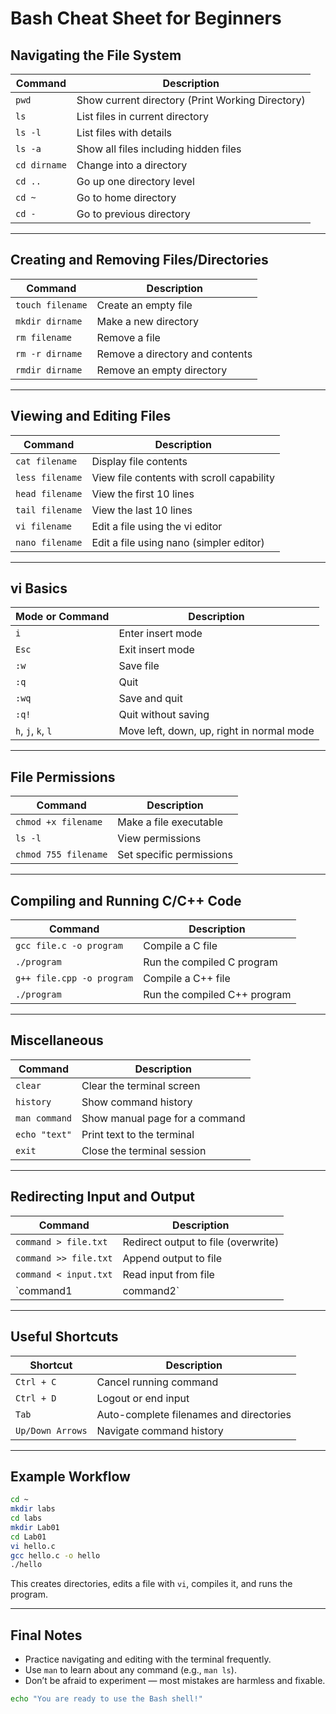 # Bash Cheat Sheet for Beginners

## Navigating the File System

| Command               | Description                              |
|-----------------------|------------------------------------------|
| `pwd`                | Show current directory (Print Working Directory) |
| `ls`                 | List files in current directory           |
| `ls -l`              | List files with details                   |
| `ls -a`              | Show all files including hidden files     |
| `cd dirname`         | Change into a directory                   |
| `cd ..`              | Go up one directory level                 |
| `cd ~`               | Go to home directory                      |
| `cd -`               | Go to previous directory                  |

---

## Creating and Removing Files/Directories

| Command                   | Description                       |
|---------------------------|-----------------------------------|
| `touch filename`         | Create an empty file              |
| `mkdir dirname`          | Make a new directory              |
| `rm filename`            | Remove a file                     |
| `rm -r dirname`          | Remove a directory and contents   |
| `rmdir dirname`          | Remove an empty directory         |

---

## Viewing and Editing Files

| Command                  | Description                                  |
|--------------------------|----------------------------------------------|
| `cat filename`          | Display file contents                        |
| `less filename`         | View file contents with scroll capability    |
| `head filename`         | View the first 10 lines                      |
| `tail filename`         | View the last 10 lines                       |
| `vi filename`           | Edit a file using the vi editor              |
| `nano filename`         | Edit a file using nano (simpler editor)      |

---

## vi Basics

| Mode or Command         | Description                                 |
|--------------------------|---------------------------------------------|
| `i`                    | Enter insert mode                           |
| `Esc`                  | Exit insert mode                            |
| `:w`                   | Save file                                   |
| `:q`                   | Quit                                        |
| `:wq`                  | Save and quit                               |
| `:q!`                  | Quit without saving                         |
| `h`, `j`, `k`, `l`     | Move left, down, up, right in normal mode    |

---

## File Permissions

| Command                   | Description                        |
|---------------------------|------------------------------------|
| `chmod +x filename`      | Make a file executable              |
| `ls -l`                  | View permissions                    |
| `chmod 755 filename`     | Set specific permissions            |

---

## Compiling and Running C/C++ Code

| Command                         | Description                      |
|----------------------------------|----------------------------------|
| `gcc file.c -o program`         | Compile a C file                 |
| `./program`                     | Run the compiled C program       |
| `g++ file.cpp -o program`       | Compile a C++ file               |
| `./program`                     | Run the compiled C++ program     |

---

## Miscellaneous

| Command                   | Description                          |
|---------------------------|--------------------------------------|
| `clear`                 | Clear the terminal screen             |
| `history`               | Show command history                  |
| `man command`           | Show manual page for a command        |
| `echo "text"`           | Print text to the terminal            |
| `exit`                  | Close the terminal session            |

---

## Redirecting Input and Output

| Command                         | Description                          |
|----------------------------------|--------------------------------------|
| `command > file.txt`            | Redirect output to file (overwrite)  |
| `command >> file.txt`           | Append output to file                |
| `command < input.txt`           | Read input from file                 |
| `command1 | command2`           | Pipe output of one command to another |

---

## Useful Shortcuts

| Shortcut           | Description                                 |
|--------------------|---------------------------------------------|
| `Ctrl + C`        | Cancel running command                      |
| `Ctrl + D`        | Logout or end input                         |
| `Tab`             | Auto-complete filenames and directories     |
| `Up/Down Arrows`  | Navigate command history                    |

---

## Example Workflow

```bash
cd ~
mkdir labs
cd labs
mkdir Lab01
cd Lab01
vi hello.c
gcc hello.c -o hello
./hello
```

This creates directories, edits a file with `vi`, compiles it, and runs the program.

---

## Final Notes

- Practice navigating and editing with the terminal frequently.
- Use `man` to learn about any command (e.g., `man ls`).
- Don’t be afraid to experiment — most mistakes are harmless and fixable.

```bash
echo "You are ready to use the Bash shell!"
```
